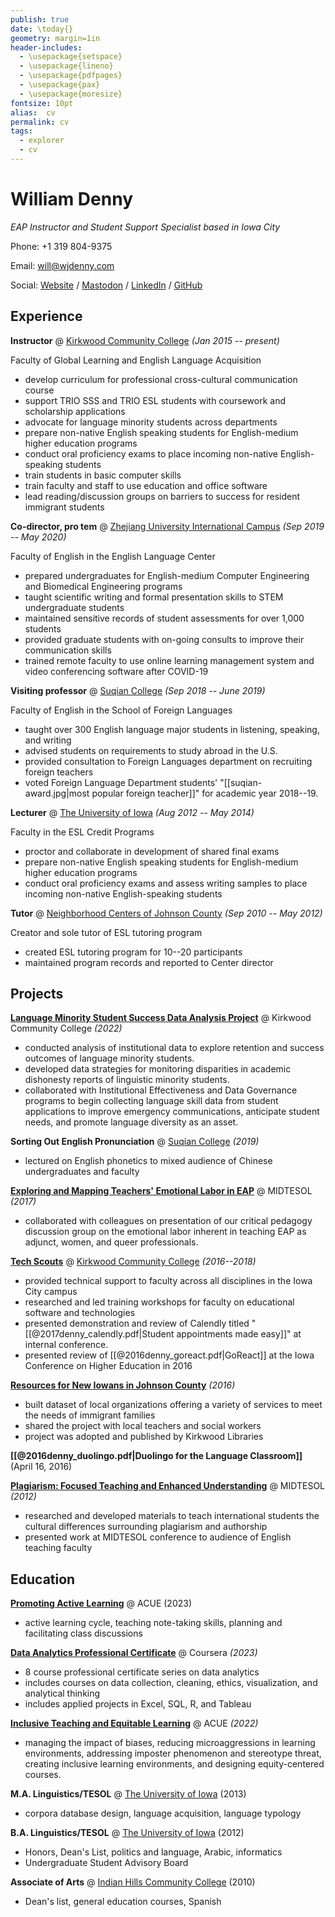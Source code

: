 ```yaml
---
publish: true
date: \today{}
geometry: margin=1in
header-includes:
  - \usepackage{setspace}
  - \usepackage{lineno}
  - \usepackage{pdfpages}
  - \usepackage{pax}
  - \usepackage{moresize}
fontsize: 10pt
alias:  cv
permalink: cv
tags:
  - explorer
  - cv
---
```

# William Denny
_EAP Instructor and Student Support Specialist based in Iowa City_

Phone: +1 319 804-9375 

Email: [will@wjdenny.com](mailto:will@wjdenny.com) 

Social: [Website](https://notes.wjdenny.com) / [Mastodon](https://pkm.social/@wjd) / [LinkedIn](https://www.linkedin.com/in/wjdenny/) / [GitHub](https://github.com/wjdenny)

## Experience
**Instructor** @ [Kirkwood Community College](https://www.kirkwood.edu/programs/global-learning/english-language-acquisition) *(Jan 2015 -- present)*

Faculty of Global Learning and English Language Acquisition

- develop curriculum for professional cross-cultural communication course
- support TRIO SSS and TRIO ESL students with coursework and scholarship applications
- advocate for language minority students across departments
- prepare non-native English speaking students for English-medium higher education programs
- conduct oral proficiency exams to place incoming non-native English-speaking students
- train students in basic computer skills
- train faculty and staff to use education and office software
- lead reading/discussion groups on barriers to success for resident immigrant students

**Co-director, pro tem** @ [Zhejiang University International Campus](https://www.intl.zju.edu.cn/en/academic/language-center) *(Sep 2019 -- May 2020)*

Faculty of English in the English Language Center

- prepared undergraduates for English-medium Computer Engineering and Biomedical Engineering programs
- taught scientific writing and formal presentation skills to STEM undergraduate students
- maintained sensitive records of student assessments for over 1,000 students
- provided graduate students with on-going consults to improve their communication skills
- trained remote faculty to use online learning management system and video conferencing software after COVID-19

**Visiting professor** @ [Suqian College](https://www.squ.edu.cn/index.htm) *(Sep 2018 -- June 2019)*

Faculty of English in the School of Foreign Languages

- taught over 300 English language major students in listening, speaking, and writing
- advised students on requirements to study abroad in the U.S.
- provided consultation to Foreign Languages department on recruiting foreign teachers
- voted Foreign Language Department students' "[[suqian-award.jpg|most popular foreign teacher]]" for academic year 2018--19.

**Lecturer** @ [The University of Iowa](https://esl.uiowa.edu/about) *(Aug 2012 -- May 2014)*

Faculty in the ESL Credit Programs

- proctor and collaborate in development of shared final exams
- prepare non-native English speaking students for English-medium higher education programs
- conduct oral proficiency exams and assess writing samples to place incoming non-native English-speaking students

**Tutor** @ [Neighborhood Centers of Johnson County](https://ncjc.org/index.html) *(Sep 2010 -- May 2012)*

Creator and sole tutor of ESL tutoring program

- created ESL tutoring program for 10--20 participants
- maintained program records and reported to Center director

## Projects
**[Language Minority Student Success Data Analysis Project](https://www.kirkwood.edu/about-us/faculty-leadership/institutional-effectiveness/index)** @ Kirkwood Community College *(2022)*

- conducted analysis of institutional data to explore retention and success outcomes of language minority students. 
- developed data strategies for monitoring disparities in academic dishonesty reports of linguistic minority students. 
- collaborated with Institutional Effectiveness and Data Governance programs to begin collecting language skill data from student applications to improve emergency communications, anticipate student needs, and promote language diversity as an asset.

**Sorting Out English Pronunciation** @ [Suqian College](https://www.squ.edu.cn/index.htm) *(2019)*

- lectured on English phonetics to mixed audience of Chinese undergraduates and faculty

**[Exploring and Mapping Teachers' Emotional Labor in EAP](https://docs.google.com/presentation/d/1DpM1sGxZV2MhBXdPVO-XZzaAzo1ct8dBWjVWaVv91wI/edit#slide=id.g276bbfd5d2_0_4)** @ MIDTESOL *(2017)*

- collaborated with colleagues on presentation of our critical pedagogy discussion group on the emotional labor inherent in teaching EAP as adjunct, women, and queer professionals.

**[Tech Scouts](https://www.kirkwood.edu/about-us/faculty-leadership/academic-departments/academic-innovation-strategy-design/tech-scouts)** @ [Kirkwood Community College](https://www.kirkwood.edu/about-us/faculty-leadership/academic-departments/academic-innovation-strategy-design/tech-scouts) *(2016--2018)*

- provided technical support to faculty across all disciplines in the Iowa City campus
- researched and led training workshops for faculty on educational software and technologies
- presented demonstration and review of Calendly titled "[[@2017denny_calendly.pdf|Student appointments made easy]]" at internal conference.
- presented review of [[@2016denny_goreact.pdf|GoReact]] at the Iowa Conference on Higher Education in 2016

**[Resources for New Iowans in Johnson County](https://wjdenny.com/resources-johnson-county/)** *(2016)*

- built dataset of local organizations offering a variety of services to meet the needs of immigrant families
- shared the project with local teachers and social workers
- project was adopted and published by Kirkwood Libraries

**[[@2016denny_duolingo.pdf|Duolingo for the Language Classroom]]** (April 16, 2016)

**[Plagiarism: Focused Teaching and Enhanced Understanding](https://midtesol.org/docs/MIDTESOL_Proceedings_2012.pdf?page=88)** @ MIDTESOL *(2012)*

- researched and developed materials to teach international students the cultural differences surrounding plagiarism and authorship
- presented work at MIDTESOL conference to audience of English teaching faculty

## Education
**[Promoting Active Learning](https://api.badgr.io/public/assertions/GIiwZAEfTC2YbY9KlB_Ing)** @ ACUE (2023)

- active learning cycle, teaching note-taking skills, planning and facilitating class discussions

**[Data Analytics Professional Certificate](https://www.credly.com/badges/aee0ccc4-badf-4ee9-8292-b0cec3c810cd/public_url)** @ Coursera *(2023)*

- 8 course professional certificate series on data analytics
- includes courses on data collection, cleaning, ethics, visualization, and analytical thinking
- includes applied projects in Excel, SQL, R, and Tableau

**[Inclusive Teaching and Equitable Learning](https://badgr.com/public/assertions/t8tEw3QrRi23ef-hYUSiuA)** @ ACUE *(2022)*

- managing the impact of biases, reducing microaggressions in learning environments, addressing imposter phenomenon and stereotype threat, creating inclusive learning environments, and designing equity-centered courses.

**M.A. Linguistics/TESOL** @ [The University of Iowa](https://linguistics.uiowa.edu/undergraduate/ba-ma-tesl-focus) (2013)

- corpora database design, language acquisition, language typology

**B.A. Linguistics/TESOL** @ [The University of Iowa](https://linguistics.uiowa.edu/undergraduate/ba-ma-tesl-focus) (2012)

- Honors, Dean's List, politics and language, Arabic, informatics
- Undergraduate Student Advisory Board

**Associate of Arts** @ [Indian Hills Community College](https://www.indianhills.edu/) (2010)

- Dean's list, general education courses, Spanish